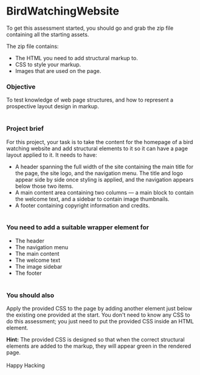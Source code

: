 # BirdWatchingWebsite

To get this assessment started, you should go and grab the zip file containing all the starting assets.

The zip file contains:

* The HTML you need to add structural markup to.
* CSS to style your markup.
* Images that are used on the page.

### Objective	

To test knowledge of web page structures, and how to represent a prospective layout design in markup.
<br><br>
### Project brief

For this project, your task is to take the content for the homepage of a bird watching website and add structural elements to it so it can have a page layout applied to it. It needs to have:

* A header spanning the full width of the site containing the main title for the page, the site logo, and the navigation menu. The title and logo appear side by side once styling is applied, and the navigation appears below those two items.
* A main content area containing two columns — a main block to contain the welcome text, and a sidebar to contain image thumbnails.
* A footer containing copyright information and credits.
<br><br>
### You need to add a suitable wrapper element for

* The header
* The navigation menu
* The main content
* The welcome text
* The image sidebar
* The footer
<br><br>
### You should also

Apply the provided CSS to the page by adding another <link> element just below the existing one provided at the start.
You don't need to know any CSS to do this assessment; you just need to put the provided CSS inside an HTML element.

**Hint:** The provided CSS is designed so that when the correct structural elements are added to the markup, they will appear green in the rendered page.
<br><br>
Happy Hacking
